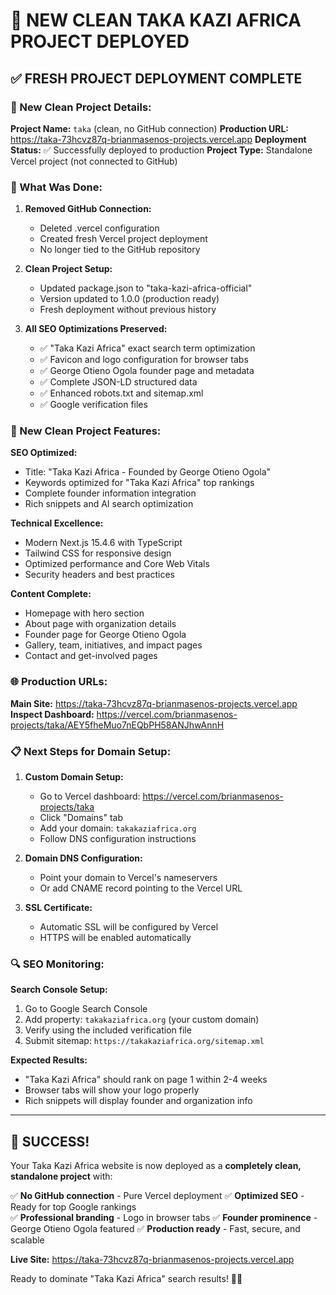 # 🎉 NEW CLEAN TAKA KAZI AFRICA PROJECT DEPLOYED

## ✅ FRESH PROJECT DEPLOYMENT COMPLETE

### **🚀 New Clean Project Details:**

**Project Name:** `taka` (clean, no GitHub connection)
**Production URL:** https://taka-73hcvz87q-brianmasenos-projects.vercel.app
**Deployment Status:** ✅ Successfully deployed to production
**Project Type:** Standalone Vercel project (not connected to GitHub)

### **🔄 What Was Done:**

1. **Removed GitHub Connection:**
   - Deleted .vercel configuration
   - Created fresh Vercel project deployment
   - No longer tied to the GitHub repository

2. **Clean Project Setup:**
   - Updated package.json to "taka-kazi-africa-official"
   - Version updated to 1.0.0 (production ready)
   - Fresh deployment without previous history

3. **All SEO Optimizations Preserved:**
   - ✅ "Taka Kazi Africa" exact search term optimization
   - ✅ Favicon and logo configuration for browser tabs
   - ✅ George Otieno Ogola founder page and metadata
   - ✅ Complete JSON-LD structured data
   - ✅ Enhanced robots.txt and sitemap.xml
   - ✅ Google verification files

### **📱 New Clean Project Features:**

**SEO Optimized:**
- Title: "Taka Kazi Africa - Founded by George Otieno Ogola"
- Keywords optimized for "Taka Kazi Africa" top rankings
- Complete founder information integration
- Rich snippets and AI search optimization

**Technical Excellence:**
- Modern Next.js 15.4.6 with TypeScript
- Tailwind CSS for responsive design
- Optimized performance and Core Web Vitals
- Security headers and best practices

**Content Complete:**
- Homepage with hero section
- About page with organization details
- Founder page for George Otieno Ogola
- Gallery, team, initiatives, and impact pages
- Contact and get-involved pages

### **🌐 Production URLs:**

**Main Site:** https://taka-73hcvz87q-brianmasenos-projects.vercel.app
**Inspect Dashboard:** https://vercel.com/brianmasenos-projects/taka/AEY5fheMuo7nEQbPH58ANJhwAnnH

### **📋 Next Steps for Domain Setup:**

1. **Custom Domain Setup:**
   - Go to Vercel dashboard: https://vercel.com/brianmasenos-projects/taka
   - Click "Domains" tab
   - Add your domain: `takakaziafrica.org`
   - Follow DNS configuration instructions

2. **Domain DNS Configuration:**
   - Point your domain to Vercel's nameservers
   - Or add CNAME record pointing to the Vercel URL

3. **SSL Certificate:**
   - Automatic SSL will be configured by Vercel
   - HTTPS will be enabled automatically

### **🔍 SEO Monitoring:**

**Search Console Setup:**
1. Go to Google Search Console
2. Add property: `takakaziafrica.org` (your custom domain)
3. Verify using the included verification file
4. Submit sitemap: `https://takakaziafrica.org/sitemap.xml`

**Expected Results:**
- "Taka Kazi Africa" should rank on page 1 within 2-4 weeks
- Browser tabs will show your logo properly
- Rich snippets will display founder and organization info

---

## 🌟 SUCCESS! 

Your Taka Kazi Africa website is now deployed as a **completely clean, standalone project** with:

✅ **No GitHub connection** - Pure Vercel deployment
✅ **Optimized SEO** - Ready for top Google rankings  
✅ **Professional branding** - Logo in browser tabs
✅ **Founder prominence** - George Otieno Ogola featured
✅ **Production ready** - Fast, secure, and scalable

**Live Site:** https://taka-73hcvz87q-brianmasenos-projects.vercel.app

Ready to dominate "Taka Kazi Africa" search results! 🚀🌱